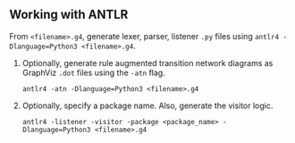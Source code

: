 ## Working with ANTLR

From `<filename>.g4`, generate lexer, parser, listener `.py` files using `antlr4 -Dlanguage=Python3 <filename>.g4`.

1. Optionally, generate rule augmented transition network diagrams as GraphViz `.dot` files using the `-atn` flag.
   ```shell
   antlr4 -atn -Dlanguage=Python3 <filename>.g4
   ```

2. Optionally, specify a package name. Also, generate the visitor logic.
   ```shell
   antlr4 -listener -visitor -package <package_name> -Dlanguage=Python3 <filename>.g4
   ```